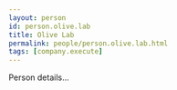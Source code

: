 ```yaml
---
layout: person
id: person.olive.lab
title: Olive Lab
permalink: people/person.olive.lab.html
tags: [company.execute]
---
```


Person details...